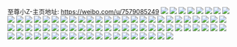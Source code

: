 至尊小Z-主页地址: https://weibo.com/u/7579085249 
![](https://wx4.sinaimg.cn/mw2000/008gV4itly1h8wvvqjc50j317r1mctez.jpg) 
![](https://wx4.sinaimg.cn/mw2000/008gV4itly1h8wvvqs5c0j317r1mcguh.jpg) 
![](https://wx4.sinaimg.cn/mw2000/008gV4itly1h8uawhpxjcj30wi1yce81.jpg) 
![](https://wx4.sinaimg.cn/mw2000/008gV4itly1h8tfyyedz0j30to06nmyx.jpg) 
![](https://wx4.sinaimg.cn/mw2000/008gV4itly1h8rwfn05gzj31sc1sc1kx.jpg) 
![](https://wx4.sinaimg.cn/mw2000/008gV4itly1h8pv11v6ysj31401z4u0q.jpg) 
![](https://wx4.sinaimg.cn/mw2000/008gV4itly1h8pqfubfjhj30p218jtbx.jpg) 
![](https://wx4.sinaimg.cn/mw2000/008gV4itly1h8okz77236j30u00u0dtu.jpg) 
![](https://wx4.sinaimg.cn/mw2000/008gV4itly1h8okzb6z4mj30oy18cdmm.jpg) 
![](https://wx4.sinaimg.cn/mw2000/008gV4itly1h8njp4wktnj31e20s6wni.jpg) 
![](https://wx4.sinaimg.cn/mw2000/008gV4itly1h8njpry9h9j32c02c0hdt.jpg) 
![](https://wx4.sinaimg.cn/mw2000/008gV4itly1h8njpucgenj32c02c04qp.jpg) 
![](https://wx4.sinaimg.cn/mw2000/008gV4itly1h8mww8cjbrj30tj0suafw.jpg) 
![](https://wx4.sinaimg.cn/mw2000/008gV4itly1h8l92iw9jcj31hc0u0nbg.jpg) 
![](https://wx4.sinaimg.cn/mw2000/008gV4itly1h8l92j76pjj31hc0u07db.jpg) 
![](https://wx4.sinaimg.cn/mw2000/008gV4itly1h8l94jay7uj30u00d80we.jpg) 
![](https://wx4.sinaimg.cn/mw2000/008gV4itly1h8l975onrrj32c0340u0x.jpg) 
![](https://wx4.sinaimg.cn/mw2000/008gV4itly1h8jo4wevmqj30u02i07bo.jpg) 
![](https://wx4.sinaimg.cn/mw2000/008gV4itly1h8jo4xhpllj30wi1y70x6.jpg) 
![](https://wx4.sinaimg.cn/mw2000/008gV4itly1h8jo4w6y40j318g270grg.jpg) 
![](https://wx4.sinaimg.cn/mw2000/008gV4itly1h8jo4woh5wj318g26ztgy.jpg) 
![](https://wx4.sinaimg.cn/mw2000/008gV4itly1h8jo4wz2u2j31n918g79g.jpg) 
![](https://wx4.sinaimg.cn/mw2000/008gV4itly1h8jo4xbjdqj31n918g43l.jpg) 
![](https://wx4.sinaimg.cn/mw2000/008gV4itly1h8hoj4n9t7j32c02c04qq.jpg) 
![](https://wx4.sinaimg.cn/mw2000/008gV4itly1h8hoj6k3vkj33402c0u0x.jpg) 
![](https://wx4.sinaimg.cn/mw2000/008gV4itly1h8ganymdo7j31sc1sc1kx.jpg) 
![](https://wx4.sinaimg.cn/mw2000/008gV4itly1h8gao217frj32c02c07wi.jpg) 
![](https://wx4.sinaimg.cn/mw2000/008gV4itly1h8gao31d6bj32c02c0hdt.jpg) 
![](https://wx4.sinaimg.cn/mw2000/008gV4itly1h8gao0xbb6j33401r0x6p.jpg) 
![](https://wx4.sinaimg.cn/mw2000/008gV4itly1h8g35tkyykj30pd0c7gm7.jpg) 
![](https://wx4.sinaimg.cn/mw2000/008gV4itly1h8fymr17jcj32c02c01ky.jpg) 
![](https://wx4.sinaimg.cn/mw2000/008gV4itly1h8fymsz9w8j32c02c01ky.jpg) 
![](https://wx4.sinaimg.cn/mw2000/008gV4itly1h8fwgkixv0j30wi0a9tan.jpg) 
![](https://wx4.sinaimg.cn/mw2000/008gV4itly1h8fd5w9gqqj30u01hcdo5.jpg) 
![](https://wx4.sinaimg.cn/mw2000/008gV4itly1h8eyra49tgj31sc1scb29.jpg) 
![](https://wx4.sinaimg.cn/mw2000/008gV4itly1h8eppwxa5pj32c02c0qv5.jpg) 
![](https://wx4.sinaimg.cn/mw2000/008gV4itly1h8e8aug292j33402c04qr.jpg) 
![](https://wx4.sinaimg.cn/mw2000/008gV4itly1h8dsnkpzjlj31hc1hc1jy.jpg) 
![](https://wx4.sinaimg.cn/mw2000/008gV4itly1h8dsv8en3aj32c0340e81.jpg) 
![](https://wx4.sinaimg.cn/mw2000/008gV4itly1h8dt48lxeaj33402c0x6q.jpg) 
![](https://wx4.sinaimg.cn/mw2000/008gV4itly1h8dsrx7w39j30wi0sltc0.jpg) 
![](https://wx4.sinaimg.cn/mw2000/008gV4itly1h8amh28lqhj31da1dadvx.jpg) 
![](https://wx4.sinaimg.cn/mw2000/008gV4itly1h8amftjbh4j31hc1hc7s9.jpg) 
![](https://wx4.sinaimg.cn/mw2000/008gV4itly1h6y8semcupj30wi05maal.jpg) 
![](https://wx4.sinaimg.cn/mw2000/008gV4itly1h6noze1vutj30sh1pmtc6.jpg) 
![](https://wx4.sinaimg.cn/mw2000/008gV4itly1h6fo0yy6cvj30wi1ycqst.jpg) 
![](https://wx4.sinaimg.cn/mw2000/008gV4itly1h6b43bx26sj30zk0k0gp5.jpg) 
![](https://wx4.sinaimg.cn/mw2000/008gV4itly1h6b41upkc4j31o0190q3f.jpg) 
![](https://wx4.sinaimg.cn/mw2000/008gV4itly1h6b41vpn5jj31o01907c2.jpg) 
![](https://wx4.sinaimg.cn/mw2000/008gV4itly1h6b41u99fjj31o0190ahy.jpg) 
![](https://wx4.sinaimg.cn/mw2000/008gV4itly1h0r9jserwej31o01o0qv5.jpg) 
![](https://wx4.sinaimg.cn/mw2000/008gV4itly1h0r9kjnfdyj31o01o0npd.jpg) 
![](https://wx4.sinaimg.cn/mw2000/008gV4itly1h0r9k5mxclj31o01o0npd.jpg) 
![](https://wx4.sinaimg.cn/mw2000/008gV4itly1h0j6ucokg9j31361cudzg.jpg) 
![](https://wx4.sinaimg.cn/mw2000/008gV4itly1h02m3vu9y1j30wi1ycqdj.jpg) 
![](https://wx4.sinaimg.cn/mw2000/008gV4itly1h02m3yzdm9j30wi066dgg.jpg) 
![](https://wx4.sinaimg.cn/mw2000/008gV4itly1gytg6mlk10j315o2bcb29.jpg) 
![](https://wx4.sinaimg.cn/mw2000/008gV4itly1gytg6n6ez5j30xc230b1c.jpg) 
![](https://wx4.sinaimg.cn/mw2000/008gV4itly1gytg6o8y2gj32c02c0b2a.jpg) 
![](https://wx4.sinaimg.cn/mw2000/008gV4itly1gytg6p4mroj32c02c07wi.jpg) 
![](https://wx4.sinaimg.cn/mw2000/008gV4itly1gytg6qwyqyj32c02c0hdu.jpg) 
![](https://wx4.sinaimg.cn/mw2000/008gV4itly1gytg6s64okj32c02c0u0y.jpg) 
![](https://wx4.sinaimg.cn/mw2000/008gV4itly1gytg6lq2ydj32c02c0b2a.jpg) 
![](https://wx4.sinaimg.cn/mw2000/008gV4itly1gytg6t93qxj32c02c0kjm.jpg) 
![](https://wx4.sinaimg.cn/mw2000/008gV4itly1gytg6u675jj32c02c0hdu.jpg) 
![](https://wx4.sinaimg.cn/mw2000/008gV4itly1gyp464tw49j30rf0l7wg8.jpg) 
![](https://wx4.sinaimg.cn/mw2000/008gV4itly1gxmzn7gd35j32c033yqv5.jpg) 
![](https://wx4.sinaimg.cn/mw2000/008gV4itly1gxmzn7wynnj31o01o0not.jpg) 
![](https://wx4.sinaimg.cn/mw2000/008gV4itly1gxmzn8i9uej31o01o0aye.jpg) 
![](https://wx4.sinaimg.cn/mw2000/008gV4itly1gxmzn96e9jj31hc1hc7wh.jpg) 
![](https://wx4.sinaimg.cn/mw2000/008gV4itly1gxmzn8uknpj30u0196gp0.jpg) 
![](https://wx4.sinaimg.cn/mw2000/008gV4itly1gxmzn9l6d5j30wi0ibjwf.jpg) 
![](https://wx4.sinaimg.cn/mw2000/008gV4itly1gxmzn9tq4hj30wg0i6aeg.jpg) 
![](https://wx4.sinaimg.cn/mw2000/008gV4itly1gxmznae313j32c02c01kx.jpg) 
![](https://wx4.sinaimg.cn/mw2000/008gV4itly1gt7q0af2nvj30wi1oz4bo.jpg) 
![](https://wx4.sinaimg.cn/mw2000/008gV4itly1gt7q0apbs4j30wh13q49d.jpg) 
![](https://wx4.sinaimg.cn/mw2000/008gV4itly1gt7q0a1on5j30wh1dkags.jpg) 
